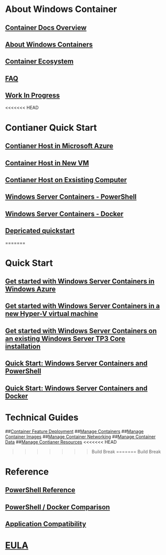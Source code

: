 # About Windows Container
## [Container Docs Overview](./containers_welcome.md)
## [About Windows Containers](about/about_overview.md)
## [Container Ecosystem](about/container_ecosystem.md)
## [FAQ](about/faq.md)
## [Work In Progress](about/work_in_progress.md)
<<<<<<< HEAD
# Contianer Quick Start
## [Contianer Host in Microsoft Azure](quick_start/azure_setup.md)
## [Container Host in New VM](quick_start/container_setup.md)
## [Contianer Host on Exsisting Computer ](quick_start/inplace_setup.md)
## [Windows Server Containers - PowerShell](quick_start/manage_powershell.md)
## [Windows Server Containers -  Docker](quick_start/manage_docker.md)
## [Depricated quickstart](quick_start/quickstart.md)
=======
# Quick Start
## [Get started with Windows Server Containers in Windows Azure](quick_start/azure_setup.md)
## [Get started with Windows Server Containers in a new Hyper-V virtual machine](quick_start/container_setup.md)
## [Get started with Windows Server Containers on an existing Windows Server TP3 Core installation](quick_start/inplace_setup.md)
## [Quick Start: Windows Server Containers and PowerShell](quick_start/manage_powershell.md)
## [Quick Start: Windows Server Containers and Docker](quick_start/manage_docker.md)
# Technical Guides
##[Container Feature Deployment](user_guide/deployment.md)
##[Manage Containers](user_guide/manage_containers.md)
##[Manage Container Images](user_guide/manage_images.md)
##[Manage Container Networking](user_guide/container_networking.md)
##[Manage Container Data](user_guide/manage_data.md)
##[Manage Contianer Resources](user_guide/manage_resources.md)
<<<<<<< HEAD
>>>>>>> Build Break
=======
>>>>>>> Build Break
# Reference
## [PowerShell Reference](reference/powershell_overview.md)
## [PowerShell / Docker Comparison](reference/ps_docker_comparison.md)
## [Application Compatibility](reference/app_compat.md)
# [EULA](EULA.md)
